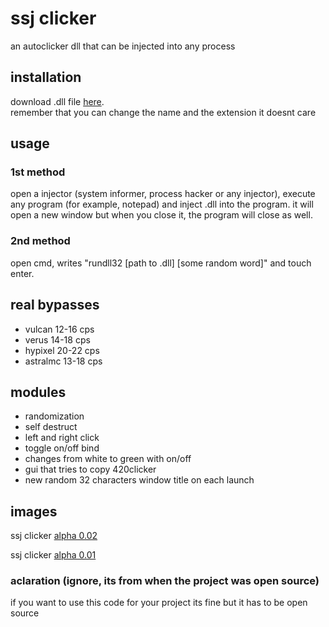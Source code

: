 # ssj clicker
an autoclicker dll that can be injected into any process

## installation
download .dll file [here](https://github.com/felossj/autoclick/releases/tag/0.1).<br />
remember that you can change the name and the extension it doesnt care

## usage

### 1st method
open a injector (system informer, process hacker or any injector), execute any program (for example, notepad) and inject .dll into the program. it will open a new window but when you close it, the program will close as well.

### 2nd method
open cmd, writes "rundll32 [path to .dll] [some random word]" and touch enter.

## real bypasses
- vulcan 12-16 cps
- verus 14-18 cps
- hypixel 20-22 cps
- astralmc 13-18 cps
  
## modules
- randomization
- self destruct
- left and right click
- toggle on/off bind
- changes from white to green with on/off
- gui that tries to copy 420clicker
- new random 32 characters window title on each launch
  
## images

ssj clicker [alpha 0.02](https://imgur.com/a/fUiSGVg)

ssj clicker [alpha 0.01](https://imgur.com/a/WudtAKY)

### aclaration (ignore, its from when the project was open source)
if you want to use this code for your project its fine but it has to be open source
